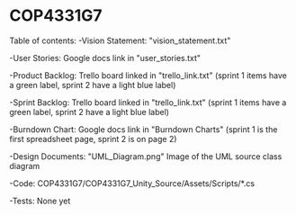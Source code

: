 # COP4331G7
Table of contents:
-Vision Statement: "vision_statement.txt"

-User Stories: Google docs link in "user_stories.txt"

-Product Backlog: Trello board linked in "trello_link.txt" (sprint 1 items have a green label, sprint 2 have a light blue label)

-Sprint Backlog: Trello board linked in "trello_link.txt" (sprint 1 items have a green label, sprint 2 have a light blue label)

-Burndown Chart: Google docs link in "Burndown Charts" (sprint 1 is the first spreadsheet page, sprint 2 is on page 2)

-Design Documents: "UML_Diagram.png" Image of the UML source class diagram

-Code: COP4331G7/COP4331G7_Unity_Source/Assets/Scripts/*.cs

-Tests: None yet
